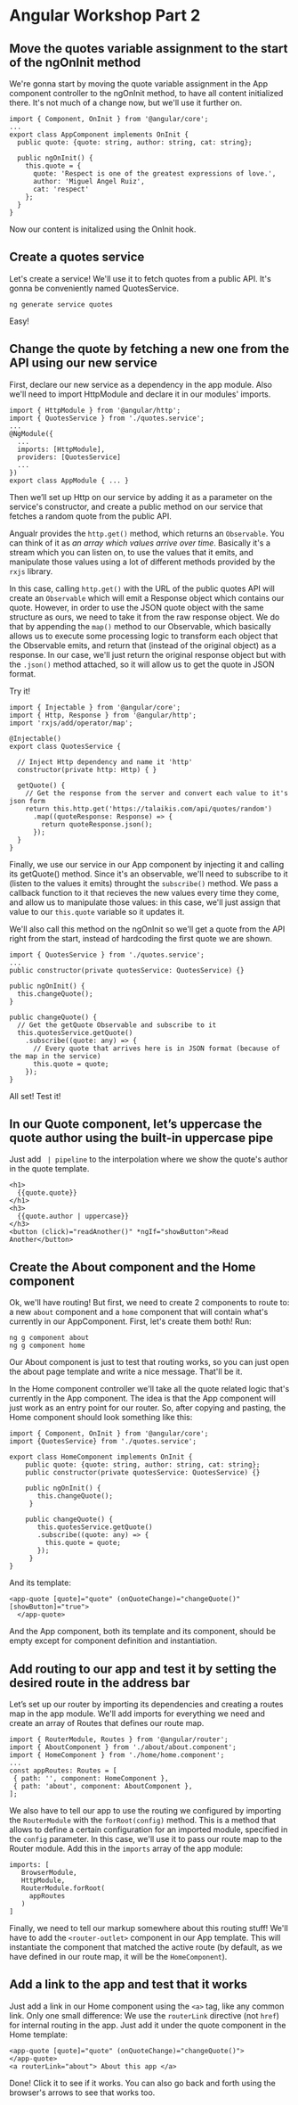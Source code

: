 Angular Workshop Part 2
=======================

Move the quotes variable assignment to the start of the ngOnInit method
------------------------------------------------------------------------------

We're gonna start by moving the quote variable assignment in the App component controller to the ngOnInit method, to have all content initialized there. It's not much of a change now, but we'll use it further on.

```
import { Component, OnInit } from '@angular/core';
... 
export class AppComponent implements OnInit { 
  public quote: {quote: string, author: string, cat: string};

  public ngOnInit() {
    this.quote = {
      quote: 'Respect is one of the greatest expressions of love.',
      author: 'Miguel Angel Ruiz',
      cat: 'respect'
    };
  }
}
```

Now our content is initalized using the OnInit hook.


Create a quotes service
-----------------------

Let's create a service! We'll use it to fetch quotes from a public API. It's gonna be conveniently named QuotesService.

```
ng generate service quotes
```

Easy!

Change the quote by fetching a new one from the API using our new service
--------------------------------------------------------------------------

First, declare our new service as a dependency in the app module. Also we'll need to import HttpModule and declare it in our modules' imports.

```
import { HttpModule } from '@angular/http';
import { QuotesService } from './quotes.service';
...
@NgModule({
  ...
  imports: [HttpModule],
  providers: [QuotesService]
  ...
})
export class AppModule { ... }
```

Then we’ll set up Http on our service by adding it as a parameter on the service's constructor, and create a public method on our service that fetches a random quote from the public API.

Angualr provides the `http.get()` method, which returns an `Observable`. You can think of it as *an array which values arrive over time*. Basically it's a stream which you can listen on, to use the values that it emits, and manipulate those values using a lot of different methods provided by the `rxjs` library.

In this case, calling `http.get()` with the URL of the public quotes API will create an `Observable` which will emit a Response object which contains our quote. However, in order to use the JSON quote object with the same structure as ours, we need to take it from the raw response object. We do that by appending the `map()` method to our Observable, which basically allows us to execute some processing logic to transform each object that the Observable emits, and return that (instead of the original object) as a response. In our case, we'll just return the original response object but with the `.json()` method attached, so it will allow us to get the quote in JSON format.

Try it!

```
import { Injectable } from '@angular/core';
import { Http, Response } from '@angular/http';
import 'rxjs/add/operator/map';

@Injectable()
export class QuotesService {

  // Inject Http dependency and name it 'http'
  constructor(private http: Http) { }
 
  getQuote() {
    // Get the response from the server and convert each value to it's json form
    return this.http.get('https://talaikis.com/api/quotes/random')
      .map((quoteResponse: Response) => {
        return quoteResponse.json();
      });
  }
}
```

Finally, we use our service in our App component by injecting it and calling its getQuote() method. Since it's an observable, we'll need to subscribe to it (listen to the values it emits) throught the `subscribe()` method. We pass a callback function to it that recieves the new values every time they come, and allow us to manipulate those values: in this case, we'll just assign that value to our `this.quote` variable so it updates it.

We'll also call this method on the ngOnInit so we'll get a quote from the API right from the start, instead of hardcoding the first quote we are shown.

```
import { QuotesService } from './quotes.service';
...
public constructor(private quotesService: QuotesService) {}

public ngOnInit() {
  this.changeQuote();
}
 
public changeQuote() {
  // Get the getQuote Observable and subscribe to it
  this.quotesService.getQuote()
    .subscribe((quote: any) => {
      // Every quote that arrives here is in JSON format (because of the map in the service) 
      this.quote = quote;
    });
}
```

All set! Test it!

In our Quote component, let’s uppercase the quote author using the built-in uppercase pipe
------------------------------------------------------------------------------------------

Just add ` | pipeline` to the interpolation where we show the quote's author in the quote template. 

```
<h1>
  {{quote.quote}}
</h1>
<h3>
  {{quote.author | uppercase}}
</h3>
<button (click)="readAnother()" *ngIf="showButton">Read Another</button>
```

Create the About component and the Home component
-------------------------------------------------

Ok, we'll have routing! But first, we need to create 2 components to route to: a new `about` component and a `home` component that will contain what's currently in our AppComponent. First, let's create them both! Run:

```
ng g component about
ng g component home 
```

Our About component is just to test that routing works, so you can just open the about page template and write a nice message. That'll be it.

In the Home component controller we'll take all the quote related logic that's currently in the App component. The idea is that the App component will just work as an entry point for our router. So, after copying and pasting, the Home component should look something like this:

```
import { Component, OnInit } from '@angular/core';
import {QuotesService} from './quotes.service';

export class HomeComponent implements OnInit {
	public quote: {quote: string, author: string, cat: string};
	public constructor(private quotesService: QuotesService) {}
	
	public ngOnInit() {
	   this.changeQuote();
	 }
	 
	public changeQuote() {
	   this.quotesService.getQuote()
	   .subscribe((quote: any) => {
	     this.quote = quote;
	   });
	 }
}
```

And its template:

```
<app-quote [quote]="quote" (onQuoteChange)="changeQuote()" [showButton]="true">
  </app-quote>
```

And the App component, both its template and its component, should be empty except for component definition and instantiation.

Add routing to our app and test it by setting the desired route in the address bar
---------------------------------------------------------------------------------
Let’s set up our router by importing its dependencies and creating a routes map in the app module. We'll add imports for everything we need and create an array of Routes that defines our route map.

```
import { RouterModule, Routes } from '@angular/router';
import { AboutComponent } from './about/about.component';
import { HomeComponent } from './home/home.component';
...
const appRoutes: Routes = [
 { path: '', component: HomeComponent },
 { path: 'about', component: AboutComponent },
];
```

We also have to tell our app to use the routing we configured by importing the `RouterModule` with the `forRoot(config)` method. This is a method that allows to define a certain configuration for an imported module, specified in the `config` parameter. In this case, we'll use it to pass our route map to the Router module. Add this in the `imports` array of the app module:

```
imports: [
   BrowserModule,
   HttpModule,
   RouterModule.forRoot(
     appRoutes
   )
]
```

Finally, we need to tell our markup somewhere about this routing stuff! We'll have to add the `<router-outlet>` component in our App template. This will instantiate the component that matched the active route (by default, as we have defined in our route map, it will be the `HomeComponent`).

Add a link to the app and test that it works
--------------------------------------------

Just add a link in our Home component using the `<a>` tag, like any common link. Only one small difference: We use the `routerLink` directive (not `href`) for internal routing in the app. Just add it under the quote component in the Home template:

```
<app-quote [quote]="quote" (onQuoteChange)="changeQuote()">
</app-quote>
<a routerLink="about"> About this app </a>
```

Done! Click it to see if it works. You can also go back and forth using the browser's arrows to see that works too.
